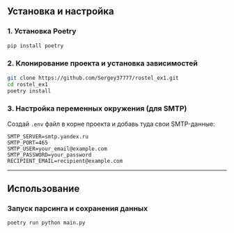 ## Установка и настройка
### 1. Установка Poetry
```sh
pip install poetry
```

### 2. Клонирование проекта и установка зависимостей
```sh
git clone https://github.com/Sergey37777/rostel_ex1.git
cd rostel_ex1
poetry install
```

### 3. Настройка переменных окружения (для SMTP)
Создай `.env` файл в корне проекта и добавь туда свои SMTP-данные:
```
SMTP_SERVER=smtp.yandex.ru
SMTP_PORT=465
SMTP_USER=your_email@example.com
SMTP_PASSWORD=your_password
RECIPIENT_EMAIL=recipient@example.com
```

---

## Использование
### Запуск парсинга и сохранения данных
```sh
poetry run python main.py
```